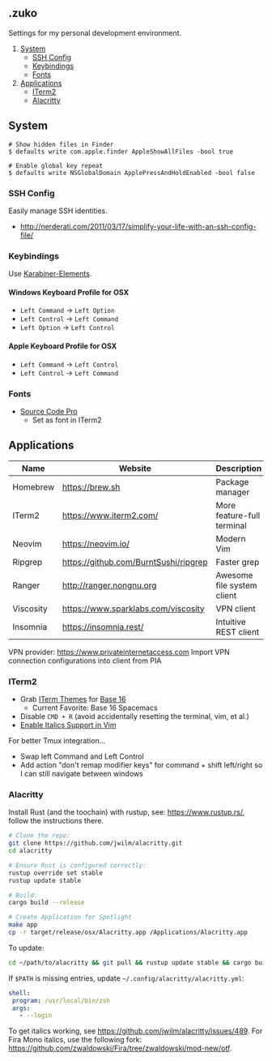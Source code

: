## .zuko

Settings for my personal development environment.

1. [System](#system)
    * [SSH Config](#ssh-config)
    * [Keybindings](#keybindings)
    * [Fonts](#fonts)
1. [Applications](#applications)
    * [ITerm2](#iterm2)
    * [Alacritty](#alacritty)

## System

```shell
# Show hidden files in Finder
$ defaults write com.apple.finder AppleShowAllFiles -bool true

# Enable global key repeat
$ defaults write NSGlobalDomain ApplePressAndHoldEnabled -bool false
```

### SSH Config

Easily manage SSH identities.
* http://nerderati.com/2011/03/17/simplify-your-life-with-an-ssh-config-file/

### Keybindings

Use [Karabiner-Elements](https://pqrs.org/osx/karabiner/).

#### Windows Keyboard Profile for OSX
* `Left Command` -> `Left Option`
* `Left Control` -> `Left Command`
* `Left Option`  -> `Left Control`

#### Apple Keyboard Profile for OSX
* `Left Command` -> `Left Control`
* `Left Control` -> `Left Command`

### Fonts

* [Source Code Pro](https://github.com/adobe-fonts/source-code-pro)
    * Set as font in ITerm2

## Applications

Name      | Website                               | Description                |
----------|---------------------------------------|----------------------------|
Homebrew  | https://brew.sh                       | Package manager            |
ITerm2    | https://www.iterm2.com/               | More feature-full terminal |
Neovim    | https://neovim.io/                    | Modern Vim                 |
Ripgrep   | https://github.com/BurntSushi/ripgrep | Faster grep                |
Ranger    | http://ranger.nongnu.org              | Awesome file system client |
Viscosity | https://www.sparklabs.com/viscosity   | VPN client                 |
Insomnia  | https://insomnia.rest/                | Intuitive REST client      |

VPN provider: https://www.privateinternetaccess.com
Import VPN connection configurations into client from PIA

### ITerm2
* Grab [ITerm Themes](https://github.com/chriskempson/base16-iterm2) for [Base 16](https://github.com/chriskempson/base16)
    * Current Favorite: Base 16 Spacemacs
* Disable `CMD + R` (avoid accidentally resetting the terminal, vim, et al.)
* [Enable Italics Support in Vim](https://alexpearce.me/2014/05/italics-in-iterm2-vim-tmux/)

For better Tmux integration...
* Swap left Command and Left Control
* Add action "don't remap modifier keys" for command + shift left/right so I can still navigate between windows

### Alacritty

Install Rust (and the toochain) with rustup, see: https://www.rustup.rs/, follow the instructions there.

```sh
# Clone the repo:
git clone https://github.com/jwilm/alacritty.git
cd alacritty

# Ensure Rust is configured correctly:
rustup override set stable
rustup update stable

# Build:
cargo build --release

# Create Application for Spotlight
make app
cp -r target/release/osx/Alacritty.app /Applications/Alacritty.app
```

To update:

```sh
cd ~/path/to/alacritty && git pull && rustup update stable && cargo build --release && make app && cp -r target/release/osx/Alacritty.app /
```

If `$PATH` is missing entries, update `~/.config/alacritty/alacritty.yml`:

```yml
shell:
 program: /usr/local/bin/zsh
 args:
   - --login
```

To get italics working, see https://github.com/jwilm/alacritty/issues/489. For Fira Mono italics, use the following fork: https://github.com/zwaldowski/Fira/tree/zwaldowski/mod-new/otf.
